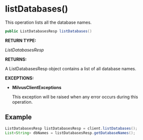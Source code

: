 # listDatabases()

This operation lists all the database names. 

```java
public ListDatabasesResp listDatabases()
```

**RETURN TYPE:**

*ListDatabasesResp*

**RETURNS:**

A ListDatabasesResp object contains a list of all database names.

**EXCEPTIONS:**

- **MilvusClientExceptions**

    This exception will be raised when any error occurs during this operation.

## Example

```java
ListDatabasesResp listDatabasesResp = client.listDatabases();
List<String> dbNames = listDatabasesResp.getDatabaseNames();
```

